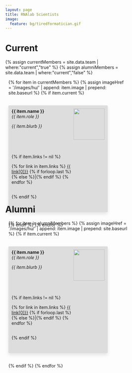 ```yaml
---
layout: page
title: RNAlab Scientists
image:
  feature: bg/tiredformatician.gif
---
```


<style>
* {
  box-sizing: border-box;
  }
/* Create three equal columns that floats next to each other */
.human {
  flex: 0 0 45%;
  width: 45%;
  padding: 10px;
  min-width: 320px;
  max-width: 430px;
  background-color: #ddd;
  border-radius: 3px;
  box-shadow: 0 0 0 0,0 6px 12px rgba(0,0,0,.1);
}

.group-counter {
  max-width: 95%;
  flex: 1;
  display: flex;
  flex-wrap: wrap;
  justify-content: space-between;
  gap: 32px;
}

.profile-picture {
  width: 100px;
  height: 100px;
  object-fit: cover;
}

</style>

# Current

{% assign currentMembers = site.data.team | where:"current","true"  %}
{% assign alumniMembers = site.data.team | where:"current","false"  %}

<div style="display: flex; justify-content: center;">
  <div class="group-counter">
  {% for item in currentMembers %}
    {% assign imageHref = '/images/hu/' | append: item.image | prepend: site.baseurl %}
    {% if item.current %}
      <div class="human" style="{% if forloop.last %}flex:0.47;{% else %}flex:1;{% endif %}">
        <img align="right" class="profile-picture" src="{{ imageHref }}"/>
        <b>{{ item.name }}</b> <br>
        <i>{{ item.role }}</i>
        <div style="display: flex; flex-direction: column; justify-content: space-between; height: 80%;">
          <p style="width: 90%; flex:1;"><i>{{ item.blurb }}</i></p>
          {% if item.links != nil %}
          <p style="flex:1">
          {% for link in item.links %}
            <a href="{{ link[1] }}">{{ link[0]}}</a>
            {% if forloop.last %}{% else %}|{% endif %}
          {% endfor %}
          </p>
          {% endif %}
        </div>
      </div>
    {% endif %}
  {% endfor %}
  </div>
</div>

# Alumni

<div style="display: flex; justify-content: center;">
  <div class="group-counter">
  {% for item in alumniMembers %}
    {% assign imageHref = '/images/hu/' | append: item.image | prepend: site.baseurl %}
    {% if item.current %}
      <div class="human" style="{% if forloop.last %}flex:0.47;{% else %}flex:1;{% endif %}">
        <img align="right" class="profile-picture" src="{{ imageHref }}"/>
        <b>{{ item.name }}</b> <br>
        <i>{{ item.role }}</i>
        <div style="display: flex; flex-direction: column; justify-content: space-between; height: 80%;">
          <p style="width: 95%; flex:1;"><i>{{ item.blurb }}</i></p>
          {% if item.links != nil %}
          <p style="flex:1">
          {% for link in item.links %}
            <a href="{{ link[1] }}">{{ link[0]}}</a>
            {% if forloop.last %}{% else %}|{% endif %}
          {% endfor %}
          </p>
          {% endif %}
        </div>
      </div>
    {% endif %}
  {% endfor %}
  </div>
</div>
